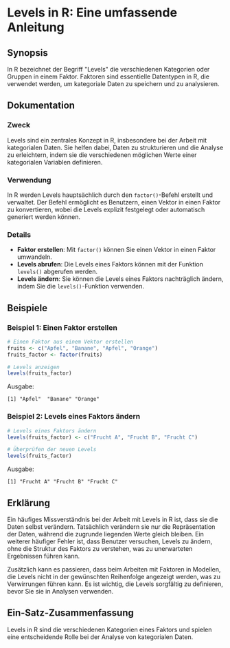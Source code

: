 <!--
Meta Description: # Levels in R: Eine umfassende Anleitung ## Synopsis In R bezeichnet der Begriff "Levels" die verschiedenen Kategorien oder Gruppen in einem Faktor. F...
Meta Keywords: levels, die, der, sie, faktor
-->

# Levels in R: Eine umfassende Anleitung

## Synopsis
In R bezeichnet der Begriff "Levels" die verschiedenen Kategorien oder Gruppen in einem Faktor. Faktoren sind essentielle Datentypen in R, die verwendet werden, um kategoriale Daten zu speichern und zu analysieren.

## Dokumentation
### Zweck
Levels sind ein zentrales Konzept in R, insbesondere bei der Arbeit mit kategorialen Daten. Sie helfen dabei, Daten zu strukturieren und die Analyse zu erleichtern, indem sie die verschiedenen möglichen Werte einer kategorialen Variablen definieren.

### Verwendung
In R werden Levels hauptsächlich durch den `factor()`-Befehl erstellt und verwaltet. Der Befehl ermöglicht es Benutzern, einen Vektor in einen Faktor zu konvertieren, wobei die Levels explizit festgelegt oder automatisch generiert werden können.

### Details
- **Faktor erstellen**: Mit `factor()` können Sie einen Vektor in einen Faktor umwandeln.
- **Levels abrufen**: Die Levels eines Faktors können mit der Funktion `levels()` abgerufen werden.
- **Levels ändern**: Sie können die Levels eines Faktors nachträglich ändern, indem Sie die `levels()`-Funktion verwenden.

## Beispiele
### Beispiel 1: Einen Faktor erstellen
```R
# Einen Faktor aus einem Vektor erstellen
fruits <- c("Apfel", "Banane", "Apfel", "Orange")
fruits_factor <- factor(fruits)

# Levels anzeigen
levels(fruits_factor)
```
Ausgabe:
```
[1] "Apfel"  "Banane" "Orange"
```

### Beispiel 2: Levels eines Faktors ändern
```R
# Levels eines Faktors ändern
levels(fruits_factor) <- c("Frucht A", "Frucht B", "Frucht C")

# Überprüfen der neuen Levels
levels(fruits_factor)
```
Ausgabe:
```
[1] "Frucht A" "Frucht B" "Frucht C"
```

## Erklärung
Ein häufiges Missverständnis bei der Arbeit mit Levels in R ist, dass sie die Daten selbst verändern. Tatsächlich verändern sie nur die Repräsentation der Daten, während die zugrunde liegenden Werte gleich bleiben. Ein weiterer häufiger Fehler ist, dass Benutzer versuchen, Levels zu ändern, ohne die Struktur des Faktors zu verstehen, was zu unerwarteten Ergebnissen führen kann. 

Zusätzlich kann es passieren, dass beim Arbeiten mit Faktoren in Modellen, die Levels nicht in der gewünschten Reihenfolge angezeigt werden, was zu Verwirrungen führen kann. Es ist wichtig, die Levels sorgfältig zu definieren, bevor Sie sie in Analysen verwenden.

## Ein-Satz-Zusammenfassung
Levels in R sind die verschiedenen Kategorien eines Faktors und spielen eine entscheidende Rolle bei der Analyse von kategorialen Daten.